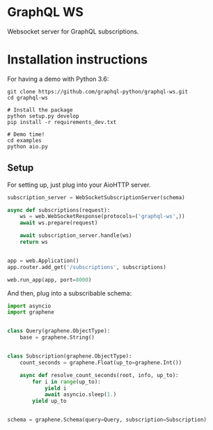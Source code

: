 # GraphQL WS

Websocket server for GraphQL subscriptions.

# Installation instructions

For having a demo with Python 3.6:

```shell
git clone https://github.com/graphql-python/graphql-ws.git
cd graphql-ws

# Install the package
python setup.py develop
pip install -r requirements_dev.txt

# Demo time!
cd examples
python aio.py
```

## Setup

For setting up, just plug into your AioHTTP server.

```python
subscription_server = WebSocketSubscriptionServer(schema)

async def subscriptions(request):
    ws = web.WebSocketResponse(protocols=('graphql-ws',))
    await ws.prepare(request)

    await subscription_server.handle(ws)
    return ws


app = web.Application()
app.router.add_get('/subscriptions', subscriptions)

web.run_app(app, port=8000)
```

And then, plug into a subscribable schema:

```python
import asyncio
import graphene


class Query(graphene.ObjectType):
    base = graphene.String()


class Subscription(graphene.ObjectType):
    count_seconds = graphene.Float(up_to=graphene.Int())

    async def resolve_count_seconds(root, info, up_to):
        for i in range(up_to):
            yield i
            await asyncio.sleep(1.)
        yield up_to


schema = graphene.Schema(query=Query, subscription=Subscription)
```
